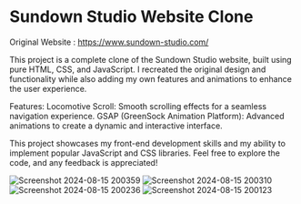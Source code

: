 # Sundown Studio Website Clone

Original Website : https://www.sundown-studio.com/

This project is a complete clone of the Sundown Studio website, built using pure HTML, CSS, and JavaScript. I recreated the original design and functionality while also adding my own features and animations to enhance the user experience.

Features: 
Locomotive Scroll: Smooth scrolling effects for a seamless navigation experience. 
GSAP (GreenSock Animation Platform): Advanced animations to create a dynamic and interactive interface.

This project showcases my front-end development skills and my ability to implement popular JavaScript and CSS libraries. Feel free to explore the code, and any feedback is appreciated!

![Screenshot 2024-08-15 200359](https://github.com/user-attachments/assets/73fb6f07-9d60-48dd-b500-c650ca22904a)
![Screenshot 2024-08-15 200310](https://github.com/user-attachments/assets/fdc3fe55-8f12-4eb6-ba1b-4a704b0493c2)
![Screenshot 2024-08-15 200236](https://github.com/user-attachments/assets/98279a07-3b85-494b-908c-e5fbe07198e6)
![Screenshot 2024-08-15 200123](https://github.com/user-attachments/assets/ac0f40a1-99e6-4a80-9715-2d80caf7fd36)

